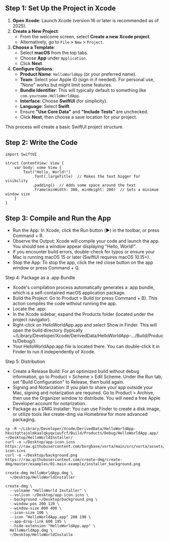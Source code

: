 ## Step 1: Set Up the Project in Xcode

1.  **Open Xcode**: Launch Xcode (version 16 or later is recommended as of 2025).
2.  **Create a New Project**:
    * From the welcome screen, select **Create a new Xcode project**.
    * Alternatively, go to `File` > `New` > `Project`.
3.  **Choose a Template**:
    * Select **macOS** from the top tabs.
    * Choose **App** under `Application`.
    * Click **Next**.
4.  **Configure Options**:
    * **Product Name**: `HelloWorldApp` (or your preferred name).
    * **Team**: Select your Apple ID (sign in if needed). For personal use, "None" works but might limit some features.
    * **Bundle Identifier**: This will typically default to something like `com.yourname.HelloWorldApp`.
    * **Interface**: Choose **SwiftUI** (for simplicity).
    * **Language**: Select **Swift**.
    * Ensure **"Use Core Data"** and **"Include Tests"** are unchecked.
    * Click **Next**, then choose a save location for your project.

This process will create a basic SwiftUI project structure.


## Step 2: Write the Code

```
import SwiftUI

struct ContentView: View {
    var body: some View {
        Text("Hello, World!")
            .font(.largeTitle)  // Makes the text bigger for visibility
            .padding()  // Adds some space around the text
            .frame(minWidth: 300, minHeight: 200)  // Sets a minimum window size
    }
}
```

## Step 3: Compile and Run the App

* Run the App: In Xcode, click the Run button (▶️) in the toolbar, or press Command + R.
* Observe the Output: Xcode will compile your code and launch the app. You should see a window appear displaying "Hello, World!".
* If you encounter build errors, double-check for typos or ensure your Mac is running macOS 15 or later (SwiftUI requires macOS 10.15+).
* Stop the App: To stop the app, click the red close button on the app window or press Command + Q.


Step 4: Package as a .app Bundle

* Xcode's compilation process automatically generates a .app bundle, which is a self-contained macOS application package.
* Build the Project: Go to Product > Build (or press Command + B). This action compiles the code without running the app.
* Locate the .app:
* In the Xcode sidebar, expand the Products folder (located under the project navigator).
* Right-click on HelloWorldApp.app and select Show in Finder. This will open the build directory (typically ~/Library/Developer/Xcode/DerivedData/HelloWorldApp-.../Build/Products/Debug/).
* Your HelloWorldApp.app file is located there. You can double-click it in Finder to run it independently of Xcode.


Step 5: Distribution

* Create a Release Build: For an optimized build without debug information, go to Product > Scheme > Edit Scheme. Under the Run tab, set "Build Configuration" to Release, then build again.
* Signing and Notarization: If you plan to share your app outside your Mac, signing and notarization are required. Go to Product > Archive, then use the Organizer window to distribute. You will need a free Apple Developer account for notarization.
* Package as a DMG Installer: You can use Finder to create a disk image, or utilize tools like create-dmg via Homebrew for more advanced packaging.

```
cp -R ~/Library/Developer/Xcode/DerivedData/HelloWorldApp-hkuitqttajolmkaalqkyqvioufcf/Build/Products/Debug/HelloWorldApp.app/ ~/Desktop/HelloWorldInstaller/
curl -o ~/Desktop/app-icon.icns https://raw.githubusercontent.com/borgbase/vorta/main/src/vorta/assets/icons/app-icon.icns
curl -o ~/Desktop/background.png https://raw.githubusercontent.com/create-dmg/create-dmg/master/examples/01-main-example/installer_background.png
```


```
create-dmg HelloWorldApp.dmg \
  ~/Desktop/HelloWorldInstaller
```

```
create-dmg \
  --volname "HelloWorld Installer" \
  --volicon ~/Desktop/app-icon.icns \
  --background ~/Desktop/background.png \
  --window-pos 200 120 \
  --window-size 800 400 \
  --icon-size 100 \
  --icon "HelloWorldApp.app" 200 190 \
  --app-drop-link 600 185 \
  --hide-extension "HelloWorldApp.app" \
  HelloWorldApp.dmg \
  ~/Desktop/HelloWorldInstalle
```

